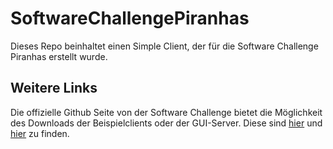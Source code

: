 # SoftwareChallengePiranhas
Dieses Repo beinhaltet einen Simple Client, der für die Software Challenge Piranhas erstellt wurde.


## Weitere Links
Die offizielle Github Seite von der Software Challenge bietet die Möglichkeit des Downloads der Beispielclients oder der GUI-Server. Diese sind [hier](https://github.com/CAU-Kiel-Tech-Inf/socha/releases) und [hier](https://github.com/CAU-Kiel-Tech-Inf/socha-gui/releases) zu finden.
